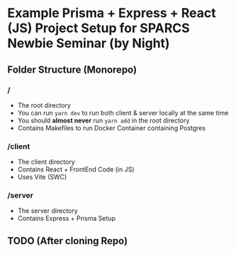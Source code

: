 
# Example Prisma + Express + React (JS) Project Setup for SPARCS Newbie Seminar (by Night)

## Folder Structure (Monorepo)

### /

- The root directory
- You can run `yarn dev` to run both client & server locally at the same time
- You should **almost never** run `yarn add` in the root directory
- Contains Makefiles to run Docker Container containing Postgres

### /client

- The client directory
- Contains React + FrontEnd Code (in JS)
- Uses Vite (SWC)

### /server

- The server directory
- Contains Express + Prisma Setup

## TODO (After cloning Repo)
